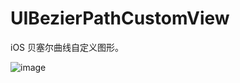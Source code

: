 # UIBezierPathCustomView

iOS 贝塞尔曲线自定义图形。

![image](https://github.com/llgbw/UIBezierPathCustomView/blob/master/show.gif)
